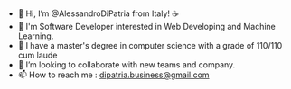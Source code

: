 - 👋 Hi, I’m @AlessandroDiPatria from Italy! ☕
- 👀 I'm Software Developer interested in Web Developing and Machine Learning.
- 🌱 I have a master's degree in computer science with a grade of 110/110 cum laude
- 💞️ I’m looking to collaborate with new teams and company.
- 📫 How to reach me : dipatria.business@gmail.com

